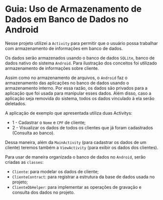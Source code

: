 # Guia: Uso de Armazenamento de Dados em Banco de Dados no Android

Nesse projeto utilizei a ```Activity``` para permitir que o usuário possa trabalhar com armazenamento de informações em banco de dados.

Os dados serão armazenados usando o banco de dados ```SQLite```, banco de dados nativo do sistema ```Android```.
Para ilustração dos conceitos foi utilizado armazenamento de informações sobre cliente.

Assim como no armazenamento de arquivos, o ```Android``` faz o armazenamento das aplicações no banco de dados usando o armazenamento interno.
Por essa razão, os dados são privados para a aplicação que foi usada para manipular esses dados.
Além disso, caso a aplicação seja removida do sistema, todos os dados vinculado à ela serão deletados.

A aplicação de exemplo que apresentada utiliza duas Activitys:
- 1 - Cadastrar o ```Nome``` e ```CPF``` de cliente;
- 2 - Visualizar os dados de todos os clientes que já foram cadastrados (Consulta ao banco).

Dessa maneira, além da ```MainActivity``` (para cadastrar os dados de um cliente) teremos também a ```ViewActivity``` (para exibir os dados dos clientes).

Para usar de maneira organizada o banco de dados no ```Android```, serão criadas as ```classes```:
- ```Cliente```: para modelar os dados de cliente;
- ```ClienteContract```: para registrar a estrutura da base de dados usada no projeto;
- ```ClienteDbHelper```: para implementar as operações de gravação e consulta dos dados no projeto.
